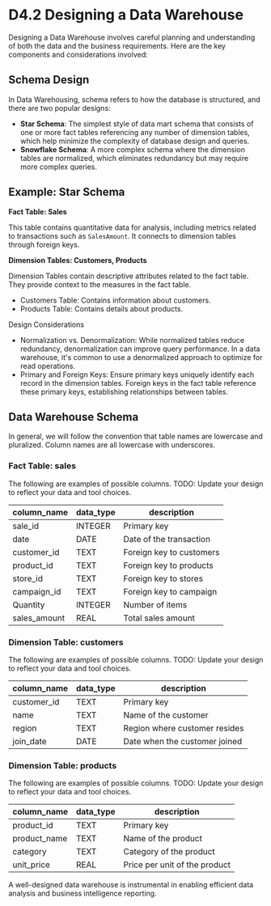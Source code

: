 # D4.2 Designing a Data Warehouse

Designing a Data Warehouse involves careful planning and understanding of both the data and the business requirements. Here are the key components and considerations involved:

## Schema Design

In Data Warehousing, schema refers to how the database is structured, and there are two popular designs:

- **Star Schema**: The simplest style of data mart schema that consists of one or more fact tables referencing any number of dimension tables, which help minimize the complexity of database design and queries.
- **Snowflake Schema**: A more complex schema where the dimension tables are normalized, which eliminates redundancy but may require more complex queries.


## Example: Star Schema


**Fact Table: Sales**

This table contains quantitative data for analysis, including metrics related to transactions such as `SalesAmount`. 
It connects to dimension tables through foreign keys.

**Dimension Tables: Customers, Products**

Dimension Tables contain descriptive attributes related to the fact table. They provide context to the measures in the fact table.
  
- Customers Table: Contains information about customers.
- Products Table: Contains details about products.

Design Considerations

- Normalization vs. Denormalization: While normalized tables reduce redundancy, denormalization can improve query performance. In a data warehouse, it's common to use a denormalized approach to optimize for read operations.
- Primary and Foreign Keys: Ensure primary keys uniquely identify each record in the dimension tables. Foreign keys in the fact table reference these primary keys, establishing relationships between tables.


## Data Warehouse Schema

In general, we will follow the convention that table names are lowercase and pluralized. 
Column names are all lowercase with underscores. 

### Fact Table: sales

The following are examples of possible columns.
TODO: Update your design to reflect your data and tool choices. 

| column_name     | data_type | description                     |
|-----------------|-----------|---------------------------------|
| sale_id         | INTEGER   | Primary key                     |
| date            | DATE      | Date of the transaction         |
| customer_id     | TEXT      | Foreign key to customers        |
| product_id      | TEXT      | Foreign key to products         |
| store_id        | TEXT      | Foreign key to stores           |
| campaign_id     | TEXT      | Foreign key to campaign         |
| Quantity        | INTEGER   | Number of items                 |
| sales_amount    | REAL      | Total sales amount              |

### Dimension Table: customers

The following are examples of possible columns.
TODO: Update your design to reflect your data and tool choices. 

| column_name | data_type | description                       |
|-------------|-----------|-----------------------------------|
| customer_id | TEXT      | Primary key                       |
| name        | TEXT      | Name of the customer              |
| region      | TEXT      | Region where customer resides     |
| join_date   | DATE      | Date when the customer joined     |

### Dimension Table: products

The following are examples of possible columns.
TODO: Update your design to reflect your data and tool choices. 

| column_name  | data_type | description                      |
|--------------|-----------|----------------------------------|
| product_id   | TEXT      | Primary key                      |
| product_name | TEXT      | Name of the product              |
| category     | TEXT      | Category of the product          |
| unit_price   | REAL      | Price per unit of the product    |

A well-designed data warehouse is instrumental in enabling efficient data analysis and business intelligence reporting. 
